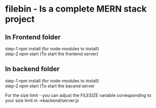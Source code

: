 # filebin - Is a complete MERN stack project

## In Frontend folder
step-1 npm install (for node-modules to install) <br/>
step-2 npm start (To start the frontend server) 


## In backend folder
step-1 npm install (for node-modules to install) <br/>
step-2 npm start (To start the bacend server

For the size limit - 
 you can adjust the FILESIZE variable corresponding to your size limit in ->backend/server.js
